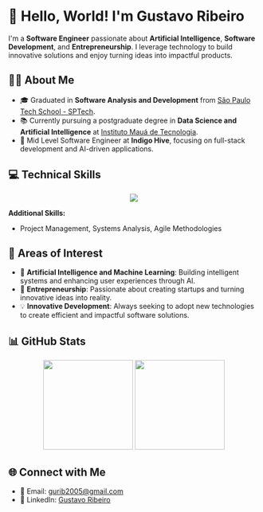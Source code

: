 # 👋 Hello, World! I'm Gustavo Ribeiro

I'm a **Software Engineer** passionate about **Artificial Intelligence**, **Software Development**, and **Entrepreneurship**. I leverage technology to build innovative solutions and enjoy turning ideas into impactful products.

## 👨‍💻 About Me

- 🎓 Graduated in **Software Analysis and Development** from [São Paulo Tech School - SPTech](https://www.sptech.school/).
- 📚 Currently pursuing a postgraduate degree in **Data Science and Artificial Intelligence** at [Instituto Mauá de Tecnologia](https://www.maua.br/).
- 🚀 Mid Level Software Engineer at **Indigo Hive**, focusing on full-stack development and AI-driven applications.

## 💻 Technical Skills

<p align="center">
  <a href="https://skillicons.dev">
    <img src="https://skillicons.dev/icons?i=js,ts,python,java,cs,html,css,react,nextjs,nodejs,dotnet,postgres,mysql,docker,prisma,aws&perline=8" />
  </a>
</p>

**Additional Skills:**
- Project Management, Systems Analysis, Agile Methodologies

## 🧠 Areas of Interest

- 🤖 **Artificial Intelligence and Machine Learning**: Building intelligent systems and enhancing user experiences through AI.
- 🌟 **Entrepreneurship**: Passionate about creating startups and turning innovative ideas into reality.
- 💡 **Innovative Development**: Always seeking to adopt new technologies to create efficient and impactful software solutions.

## 📊 GitHub Stats
<div align="center">
  <img height="180em" src="https://github-readme-stats.vercel.app/api?username=ribgu&show_icons=true&theme=transparent"/>
  <img height="180em" src="https://github-readme-stats.vercel.app/api/top-langs/?username=ribgu&layout=compact&langs_count=16&theme=transparent"/>
</div>

## 🌐 Connect with Me

- 📧 Email: [gurib2005@gmail.com](mailto:gurib2005@gmail.com)
- 💼 LinkedIn: [Gustavo Ribeiro](https://www.linkedin.com/in/gustavo-alcantara-ribeiro/)
